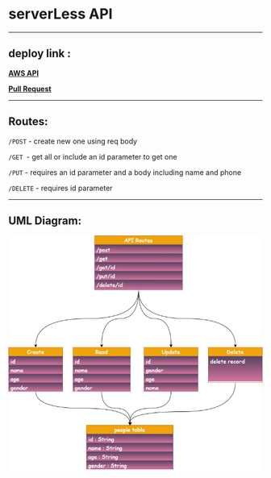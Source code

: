 # serverLess API

---


## deploy link :

**[AWS API](https://ugdtwq6o3e.execute-api.us-east-1.amazonaws.com/people)** 

**[Pull Request](https://github.com/ibrahemomari/serverLess/pull/1)** 


---

## Routes:
`/POST` - create new one using req body

`/GET `- get all or include an id parameter to get one

`/PUT` - requires an id parameter and a body including name and phone

`/DELETE` - requires id parameter


---

## UML Diagram:
![](sreverLess.png)
